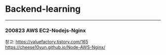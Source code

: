 # Backend-learning

---
### 200823 AWS EC2-Nodejs-Nginx
참고:
https://valuefactory.tistory.com/165
https://cheese10yun.github.io/Node-AWS-Nginx/
